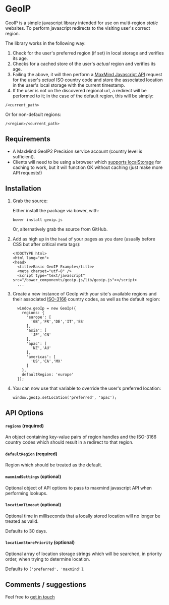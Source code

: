 # GeoIP

GeoIP is a simple javascript library intended for use on multi-region *static*
websites. To perform javascript redirects to the visiting user's correct region.

The library works in the following way:
1. Check for the user's preferred region (if set) in local storage and verifies 
its age.
2. Checks for a cached store of the user's _actual_ region and verifies its age.
3. Failing the above, it will then perform a 
[MaxMind Javascript API](http://dev.maxmind.com/geoip/geoip2/javascript/) request
for the user's _actual_ ISO country code and store the associated location in
the user's local storage with the current timestamp.
4. If the user is not on the discovered regional url, a redirect will be performed
to it; in the case of the default region, this will be simply:

  ```
  /<current_path>
  ```

  Or for non-default regions:

  ```
  /<region>/<current_path>
  ```


## Requirements
- A MaxMind GeoIP2 Precision service account (country level is sufficient).
- Clients will need to be using a browser which 
[supports localStorage](http://caniuse.com/#feat=namevalue-storage) for 
caching to work, but it will function OK without caching (just make more API
requests!)

## Installation

1. Grab the source:

    Either install the package via bower, with:

    ```
    bower install geoip.js
    ```

    Or, alternatively grab the source from GitHub.

2. Add as high up in the `head` of your pages as you dare (usually before CSS but 
after critical meta tags):

    ```
    <!DOCTYPE html>
    <html lang="en">
    <head>
      <title>Basic GeoIP Example</title>
      <meta charset="utf-8" />
      <script type="text/javascript" src="/bower_components/geoip.js/lib/geoip.js"></script>
      ...
    ```

3. Create a new instance of GeoIp with your site's available regions and their 
associated [ISO-3166](http://www.iso.org/iso/country_codes) country codes, as well as the default region:

    ```
      window.geoIp = new GeoIp({
        regions: {
          'europe': [
            'GB','FR','DE','IT','ES'
          ],
          'asia': [
            'JP','CN'
          ],
          'apac': [
            'NZ','AU'
          ],
          'americas': [
            'US','CA','MX'
          ]
        },
        defaultRegion: 'europe'
      });
    ```

3. You can now use that variable to override the user's preferred location:

    ```
    window.geoIp.setLocation('preferred', 'apac');
    ```

## API Options

#### `regions` (required)
An object containing key-value pairs of region handles and the ISO-3166 country 
codes which should result in a redirect to that region.

#### `defaultRegion` (required)
Region which should be treated as the default.

#### `maxmindSettings` (optional)
Optional object of API options to pass to maxmind javascript API when performing 
lookups.

#### `locationTimeout` (optional)
Optional time in milliseconds that a locally stored location will no longer be 
treated as valid.

Defaults to 30 days.

#### `locationStorePriority` (optional)
Optional array of location storage strings which will be searched, in priority order, 
when trying to determine location. 

Defaults to `['preferred', 'maxmind']`.


## Comments / suggestions

Feel free to [get in touch](hello@charliehawker.com)
